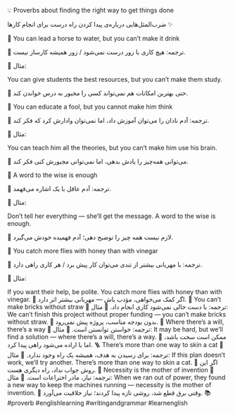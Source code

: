 💡 Proverbs about finding the right way to get things done

ضرب‌المثل‌هایی درباره‌ی پیدا کردن راه درست برای انجام کارها ✨

🐴 You can lead a horse to water, but you can’t make it drink

🔹 ترجمه: هیچ کاری با زور درست نمی‌شود / زور همیشه کارساز نیست.

🔹 مثال:

You can give students the best resources, but you can’t make them study.

📘 حتی بهترین امکانات هم نمی‌تواند کسی را مجبور به درس خواندن کند.

🧠 You can educate a fool, but you cannot make him think

🔹 ترجمه: آدم نادان را می‌توان آموزش داد، اما نمی‌توان وادارش کرد که فکر کند.

🔹 مثال:

You can teach him all the theories, but you can’t make him use his brain.

📘 می‌توانی همه‌چیز را یادش بدهی، اما نمی‌توانی مجبورش کنی فکر کند.

💬 A word to the wise is enough

🔹 ترجمه: آدم عاقل با یک اشاره می‌فهمد.

🔹 مثال:

Don’t tell her everything — she’ll get the message. A word to the wise is enough.

📘 لازم نیست همه چیز را توضیح دهی؛ آدم فهمیده خودش می‌گیرد.

🍯 You catch more flies with honey than with vinegar

🔹 ترجمه: با مهربانی بیشتر از تندی می‌توان کار پیش برد / هر کاری راهی دارد.

🔹 مثال:

If you want their help, be polite. You catch more flies with honey than with vinegar.
📘 اگر کمک می‌خواهی، مؤدب باش — مهربانی بیشتر اثر دارد.
🧱 You can’t make bricks without straw
🔹 ترجمه: با دست خالی نمی‌شود کاری انجام داد.
🔹 مثال:
We can’t finish this project without proper funding — you can’t make bricks without straw.
📘 بدون بودجه مناسب، پروژه پیش نمی‌رود.
🔧 Where there’s a will, there’s a way
🔹 ترجمه: خواستن توانستن است.
🔹 مثال:
It may be hard, but we’ll find a solution — where there’s a will, there’s a way.
📘 ممکن است سخت باشد، اما با اراده می‌شود راهی پیدا کرد.
🪜 There’s more than one way to skin a cat
🔹 ترجمه: برای رسیدن به هدف، همیشه یک راه وجود ندارد.
🔹 مثال:
If this plan doesn’t work, we’ll try another. There’s more than one way to skin a cat.
📘 اگر این روش جواب نداد، راه دیگری هست.
🔄 Necessity is the mother of invention
🔹 ترجمه: نیاز، مادر اختراعات است.
🔹 مثال:
When we ran out of power, they found a new way to keep the machines running — necessity is the mother of invention.
📘 وقتی برق قطع شد، روشی تازه پیدا کردند؛ نیاز خلاقیت می‌آورد.
📚 #proverb #englishlearning #writingandgrammar #learnenglish

